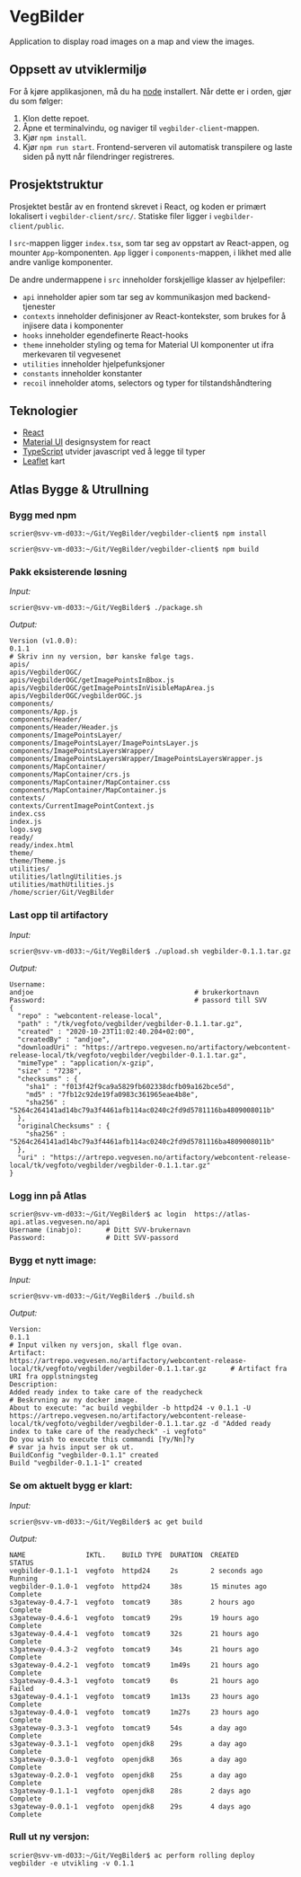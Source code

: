 # VegBilder
Application to display road images on a map and view the images. 


## Oppsett av utviklermiljø

For å kjøre applikasjonen, må du ha [node](https://nodejs.org/) installert. Når dette er i orden, gjør du som følger:

1. Klon dette repoet.
2. Åpne et terminalvindu, og naviger til `vegbilder-client`-mappen.
3. Kjør `npm install`.
4. Kjør `npm run start`. Frontend-serveren vil automatisk transpilere og laste siden på nytt når filendringer registreres.

## Prosjektstruktur

Prosjektet består av en frontend skrevet i React, og koden er primært lokalisert i `vegbilder-client/src/`. Statiske filer ligger i `vegbilder-client/public`.

I `src`-mappen ligger `index.tsx`, som tar seg av oppstart av React-appen, og mounter `App`-komponenten. `App` ligger i `components`-mappen, i likhet med alle andre vanlige komponenter. 

De andre undermappene i `src` inneholder forskjellige klasser av hjelpefiler:

- `api` inneholder apier som tar seg av kommunikasjon med backend-tjenester
- `contexts` inneholder definisjoner av React-kontekster, som brukes for å injisere data i komponenter
- `hooks` inneholder egendefinerte React-hooks
- `theme` inneholder styling og tema for Material UI komponenter ut ifra merkevaren til vegvesenet
- `utilities` inneholder hjelpefunksjoner
- `constants` inneholder konstanter
- `recoil` inneholder atoms, selectors og typer for tilstandshåndtering 

## Teknologier

- [React](https://reactjs.org/)
- [Material UI](https://material-ui.com/) designsystem for react
- [TypeScript](https://www.typescriptlang.org/) utvider javascript ved å legge til typer
- [Leaflet](https://leafletjs.com/) kart

## Atlas Bygge & Utrullning

### Bygg med npm

```
scrier@svv-vm-d033:~/Git/VegBilder/vegbilder-client$ npm install
```

```
scrier@svv-vm-d033:~/Git/VegBilder/vegbilder-client$ npm build
```

### Pakk eksisterende løsning

*Input:*

```
scrier@svv-vm-d033:~/Git/VegBilder$ ./package.sh
```

*Output:*

```
Version (v1.0.0):
0.1.1                                                                    # Skriv inn ny version, bør kanske følge tags.
apis/
apis/VegbilderOGC/
apis/VegbilderOGC/getImagePointsInBbox.js
apis/VegbilderOGC/getImagePointsInVisibleMapArea.js
apis/VegbilderOGC/vegbilderOGC.js
components/
components/App.js
components/Header/
components/Header/Header.js
components/ImagePointsLayer/
components/ImagePointsLayer/ImagePointsLayer.js
components/ImagePointsLayersWrapper/
components/ImagePointsLayersWrapper/ImagePointsLayersWrapper.js
components/MapContainer/
components/MapContainer/crs.js
components/MapContainer/MapContainer.css
components/MapContainer/MapContainer.js
contexts/
contexts/CurrentImagePointContext.js
index.css
index.js
logo.svg
ready/
ready/index.html
theme/
theme/Theme.js
utilities/
utilities/latlngUtilities.js
utilities/mathUtilities.js
/home/scrier/Git/VegBilder
```

### Last opp til artifactory

*Input:*

```
scrier@svv-vm-d033:~/Git/VegBilder$ ./upload.sh vegbilder-0.1.1.tar.gz
```

*Output:*

```
Username:
andjoe                                        # brukerkortnavn
Password:                                     # passord till SVV
{
  "repo" : "webcontent-release-local",
  "path" : "/tk/vegfoto/vegbilder/vegbilder-0.1.1.tar.gz",
  "created" : "2020-10-23T11:02:40.204+02:00",
  "createdBy" : "andjoe",
  "downloadUri" : "https://artrepo.vegvesen.no/artifactory/webcontent-release-local/tk/vegfoto/vegbilder/vegbilder-0.1.1.tar.gz",
  "mimeType" : "application/x-gzip",
  "size" : "7238",
  "checksums" : {
    "sha1" : "f013f42f9ca9a5829fb602338dcfb09a162bce5d",
    "md5" : "7fb12c92de19fa0983c361965eae4b8e",
    "sha256" : "5264c264141ad14bc79a3f4461afb114ac0240c2fd9d5781116ba4809008011b"
  },
  "originalChecksums" : {
    "sha256" : "5264c264141ad14bc79a3f4461afb114ac0240c2fd9d5781116ba4809008011b"
  },
  "uri" : "https://artrepo.vegvesen.no/artifactory/webcontent-release-local/tk/vegfoto/vegbilder/vegbilder-0.1.1.tar.gz"
}
```
### Logg inn på Atlas

```
scrier@svv-vm-d033:~/Git/VegBilder$ ac login  https://atlas-api.atlas.vegvesen.no/api
Username (inabjo):      # Ditt SVV-brukernavn
Password:               # Ditt SVV-passord
```

### Bygg et nytt image:

*Input:*

```
scrier@svv-vm-d033:~/Git/VegBilder$ ./build.sh
```

*Output:*

```
Version:
0.1.1                                                                                                             # Input vilken ny versjon, skall flge ovan.
Artifact:
https://artrepo.vegvesen.no/artifactory/webcontent-release-local/tk/vegfoto/vegbilder/vegbilder-0.1.1.tar.gz      # Artifact fra URI fra opplstningsteg
Description:
Added ready index to take care of the readycheck                                                                  # Beskrvning av ny docker image.
About to execute: "ac build vegbilder -b httpd24 -v 0.1.1 -U https://artrepo.vegvesen.no/artifactory/webcontent-release-local/tk/vegfoto/vegbilder/vegbilder-0.1.1.tar.gz -d "Added ready index to take care of the readycheck" -i vegfoto"
Do you wish to execute this commandi [Yy/Nn]?y                                                                    # svar ja hvis input ser ok ut.
BuildConfig "vegbilder-0.1.1" created
Build "vegbilder-0.1.1-1" created
```

### Se om aktuelt bygg er klart:

*Input:* 

```
scrier@svv-vm-d033:~/Git/VegBilder$ ac get build
```

*Output:*

```
NAME               IKTL.    BUILD TYPE  DURATION  CREATED         STATUS
vegbilder-0.1.1-1  vegfoto  httpd24     2s        2 seconds ago   Running
vegbilder-0.1.0-1  vegfoto  httpd24     38s       15 minutes ago  Complete
s3gateway-0.4.7-1  vegfoto  tomcat9     38s       2 hours ago     Complete
s3gateway-0.4.6-1  vegfoto  tomcat9     29s       19 hours ago    Complete
s3gateway-0.4.4-1  vegfoto  tomcat9     32s       21 hours ago    Complete
s3gateway-0.4.3-2  vegfoto  tomcat9     34s       21 hours ago    Complete
s3gateway-0.4.2-1  vegfoto  tomcat9     1m49s     21 hours ago    Complete
s3gateway-0.4.3-1  vegfoto  tomcat9     0s        21 hours ago    Failed
s3gateway-0.4.1-1  vegfoto  tomcat9     1m13s     23 hours ago    Complete
s3gateway-0.4.0-1  vegfoto  tomcat9     1m27s     23 hours ago    Complete
s3gateway-0.3.3-1  vegfoto  tomcat9     54s       a day ago       Complete
s3gateway-0.3.1-1  vegfoto  openjdk8    29s       a day ago       Complete
s3gateway-0.3.0-1  vegfoto  openjdk8    36s       a day ago       Complete
s3gateway-0.2.0-1  vegfoto  openjdk8    25s       a day ago       Complete
s3gateway-0.1.1-1  vegfoto  openjdk8    28s       2 days ago      Complete
s3gateway-0.0.1-1  vegfoto  openjdk8    29s       4 days ago      Complete
```

### Rull ut ny versjon:

```
scrier@svv-vm-d033:~/Git/VegBilder$ ac perform rolling deploy vegbilder -e utvikling -v 0.1.1
```


